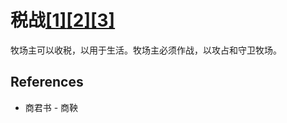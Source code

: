 # 税战[[1]](./appendices/for-survivors.md)[[2]](./appendices/artificial-cowboy.md)[[3]](./appendices/interstellar-migration.md)

牧场主可以收税，以用于生活。牧场主必须作战，以攻占和守卫牧场。

## References

- 商君书 - 商鞅
